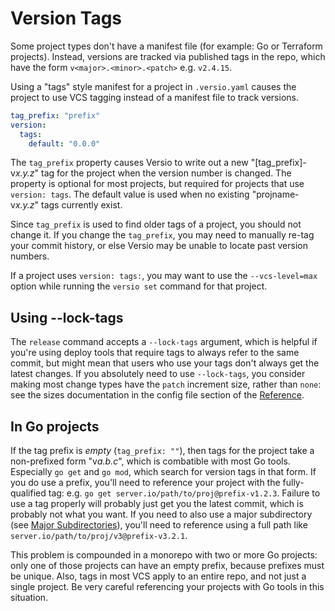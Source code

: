 # Version Tags

Some project types don't have a manifest file (for example: Go or
Terraform projects). Instead, versions are tracked via published tags in
the repo, which have the form `v<major>.<minor>.<patch>` e.g. `v2.4.15`.

Using a "tags" style manifest for a project in `.versio.yaml` causes the
project to use VCS tagging instead of a manifest file to track versions.

```yaml
tag_prefix: "prefix"
version:
  tags:
    default: "0.0.0"
```

The `tag_prefix` property causes Versio to write out a new
"[tag\_prefix]-v*x.y.z*" tag for the project when the version number is
changed. The property is optional for most projects, but required for
projects that use `version: tags`. The default value is used when no
existing "projname-v*x.y.z*" tags currently exist.

Since `tag_prefix` is used to find older tags of a project, you should
not change it. If you change the `tag_prefix`, you may need to manually
re-tag your commit history, or else Versio may be unable to locate past
version numbers.

If a project uses `version: tags:`, you may want to use the
`--vcs-level=max` option while running the `versio set` command for that
project.

## Using --lock-tags

The `release` command accepts a `--lock-tags` argument, which is helpful
if you're using deploy tools that require tags to always refer to the
same commit, but might mean that users who use your tags don't always
get the latest changes. If you absolutely need to use `--lock-tags`, you
consider making most change types have the `patch` increment size,
rather than `none`: see the sizes documentation in the config file
section of the [Reference](./reference).

## In Go projects

If the tag prefix is *empty* (`tag_prefix: ""`), then tags for the
project take a non-prefixed form "v*a.b.c*", which is combatible with
most Go tools. Especially `go get` and `go mod`, which search for
version tags in that form. If you do use a prefix, you'll need to
reference your project with the fully-qualified tag: e.g. `go get
server.io/path/to/proj@prefix-v1.2.3`. Failure to use a tag properly
will probably just get you the latest commit, which is probably not what
you want. If you need to also use a major subdirectory (see [Major
Subdirectories](./subs.md)), you'll need to reference using a full path
like `server.io/path/to/proj/v3@prefix-v3.2.1`.

This problem is compounded in a monorepo with two or more Go projects:
only one of those projects can have an empty prefix, because prefixes
must be unique. Also, tags in most VCS apply to an entire repo, and not
just a single project. Be very careful referencing your projects with Go
tools in this situation.
